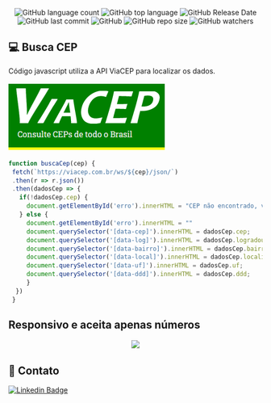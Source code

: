 <p  align="center">
  <img alt="GitHub language count" src="https://img.shields.io/github/languages/count/viniciusad/buscaCEP?style=for-the-badge">
  <img alt="GitHub top language" src="https://img.shields.io/github/languages/top/viniciusad/buscaCEP?style=for-the-badge">
  <img alt="GitHub Release Date" src="https://img.shields.io/github/release-date/viniciusad/buscaCEP?style=for-the-badge">
  <img alt="GitHub last commit" src="https://img.shields.io/github/last-commit/viniciusad/buscaCEP?style=for-the-badge">
  <img alt="GitHub" src="https://img.shields.io/github/license/viniciusad/buscaCEP?style=for-the-badge">
  <img alt="GitHub repo size" src="https://img.shields.io/github/repo-size/viniciusad/buscaCEP?style=for-the-badge">
  <img alt="GitHub watchers" src="https://img.shields.io/github/watchers/viniciusad/buscaCEP?style=for-the-badge">
</p>

## 💻 Busca CEP

Código javascript utiliza a API ViaCEP para localizar os dados.
<br>
<br>
<a href="https://viacep.com.br/">
  <img src="https://github.com/viniciusad/buscaCEP/blob/master/assets/viacep.png?raw=true">
</a>
<br>
```javascript
function buscaCep(cep) {
 fetch(`https://viacep.com.br/ws/${cep}/json/`)
 .then(r => r.json())
 .then(dadosCep => {
   if(!dadosCep.cep) {
     document.getElementById('erro').innerHTML = "CEP não encontrado, verifique novamente";
   } else {
     document.getElementById('erro').innerHTML = ""
     document.querySelector('[data-cep]').innerHTML = dadosCep.cep;
     document.querySelector('[data-log]').innerHTML = dadosCep.logradouro;
     document.querySelector('[data-bairro]').innerHTML = dadosCep.bairro;
     document.querySelector('[data-local]').innerHTML = dadosCep.localidade;
     document.querySelector('[data-uf]').innerHTML = dadosCep.uf;
     document.querySelector('[data-ddd]').innerHTML = dadosCep.ddd;
     }
  })
 }
```


## Responsivo e aceita apenas números

<p align="center"
<a href="https://viniciusad.com/p/buscacep/index.html">
  <img src="https://github.com/viniciusad/buscaCEP/blob/master/assets/busca-cep.gif?raw=true" width="400px">
</a>
</p>

## 📧 Contato
[![Linkedin Badge](https://img.shields.io/badge/-Vinicius%20Silva-blue?style=flat-square&logo=Linkedin&logoColor=white&link=https://www.linkedin.com/in/viniciusad/)](https://www.linkedin.com/in/viniciusad/)
